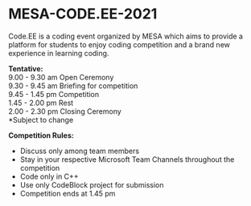 # MESA-CODE.EE-2021
Code.EE is a coding event organized by MESA which aims to provide a platform for students to enjoy coding competition and a brand new experience in learning coding.

**Tentative:**  
9.00 - 9.30 am   Open Ceremony  
9.30 - 9.45 am   Briefing for competition  
9.45 - 1.45 pm   Competition  
1.45 - 2.00 pm   Rest  
2.00 - 2.30 pm   Closing Ceremony  
*Subject to change

**Competition Rules:**  
- Discuss only among team members
- Stay in your respective Microsoft Team Channels throughout the competition
- Code only in C++
- Use only CodeBlock project for submission
- Competition ends at 1.45 pm  
